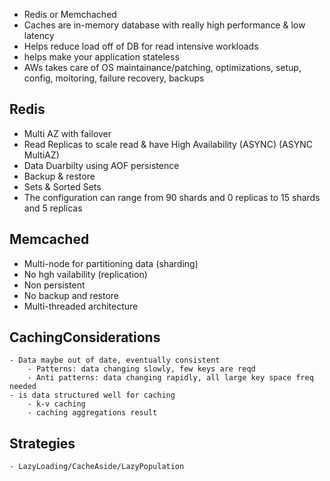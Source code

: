 - Redis or Memchached
- Caches are in-memory database with really high performance & low latency
- Helps reduce load off of DB for read intensive workloads
- helps make your application stateless
- AWs takes care of OS maintainance/patching, optimizations, setup, config, moitoring, failure recovery, backups

## Redis
- Multi AZ with failover
- Read Replicas to scale read & have High Availability (ASYNC) (ASYNC MultiAZ)
- Data Duarbilty using AOF persistence
- Backup & restore
- Sets & Sorted Sets
- The configuration can range from 90 shards and 0 replicas to 15 shards and 5 replicas

## Memcached
- Multi-node for partitioning data (sharding)
- No hgh vailability (replication)
- Non persistent
- No backup and restore
- Multi-threaded architecture

## CachingConsiderations
	- Data maybe out of date, eventually consistent
		- Patterns: data changing slowly, few keys are reqd
		- Anti patterns: data changing rapidly, all large key space freq needed
	- is data structured well for caching
		- k-v caching
		- caching aggregations result

## Strategies
	- LazyLoading/CacheAside/LazyPopulation

